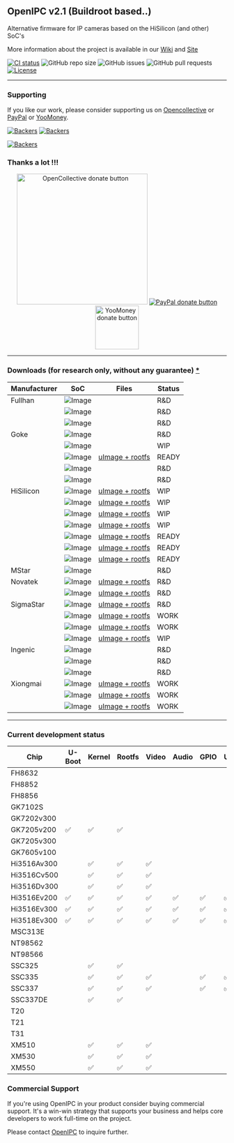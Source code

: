 ## OpenIPC v2.1 (Buildroot based..)

Alternative firmware for IP cameras based on the HiSilicon (and other) SoC's

More information about the project is available in our [Wiki](https://github.com/OpenIPC/openipc-2.1/wiki) and [Site](https://openipc.org)

[![CI status](https://img.shields.io/github/downloads/OpenIPC/openipc-2.1/total.svg)](https://github.com/OpenIPC/openipc-2.1/releases)
![GitHub repo size](https://img.shields.io/github/repo-size/OpenIPC/openipc-2.1)
![GitHub issues](https://img.shields.io/github/issues/OpenIPC/openipc-2.1)
![GitHub pull requests](https://img.shields.io/github/issues-pr/OpenIPC/openipc-2.1)
[![License](https://img.shields.io/github/license/OpenIPC/openipc-2.1)](https://opensource.org/licenses/MIT)

-----

### Supporting

If you like our work, please consider supporting us on [Opencollective](https://opencollective.com/openipc/contribute/backer-14335/checkout) or [PayPal](https://www.paypal.com/donate/?hosted_button_id=C6F7UJLA58MBS) or [YooMoney](https://openipc.org/donation/yoomoney.html). 

[![Backers](https://opencollective.com/openipc/tiers/backer/badge.svg?label=backer&color=brightgreen)](https://opencollective.com/openipc)
[![Backers](https://opencollective.com/openipc/tiers/badge.svg)](https://opencollective.com/openipc)

[![Backers](https://opencollective.com/openipc/tiers/backer.svg?avatarHeight=36)](https://opencollective.com/openipc#support)

### Thanks a lot !!!

<p align="center">
<a href="https://opencollective.com/openipc/contribute/backer-14335/checkout" target="_blank"><img src="https://opencollective.com/webpack/donate/button@2x.png?color=blue" width="300" alt="OpenCollective donate button" /></a>
<a href="https://www.paypal.com/donate/?hosted_button_id=C6F7UJLA58MBS"><img src="https://www.paypalobjects.com/en_US/IT/i/btn/btn_donateCC_LG.gif" alt="PayPal donate button" /> </a>
<a href="https://openipc.org/donation/yoomoney.html"><img src="https://yoomoney.ru/transfer/balance-informer/balance?id=596194605&key=291C29A811B500D7" width="100" alt="YooMoney donate button" /> </a>
</p>

-----

### Downloads (for research only, without any guarantee) <a href="#commercial">*</a>

| Manufacturer | SoC | Files | Status |
|---|---|---|---|
|Fullhan|![Image](https://img.shields.io/static/v1?label=FH8632&message=help%20needed&color=5500ff&logo=github)     |     | R&D   |
||![Image](https://github.com/OpenIPC/openipc-2.1/actions/workflows/fh8852_images.yml/badge.svg)     |     | R&D   |
||![Image](https://github.com/OpenIPC/openipc-2.1/actions/workflows/fh8856_images.yml/badge.svg)     |     | R&D   |
|Goke|![Image](https://github.com/OpenIPC/openipc-2.1/actions/workflows/gk7102s_images.yml/badge.svg)    |    | R&D   |
||![Image](https://github.com/OpenIPC/openipc-2.1/actions/workflows/gk7202v300_images.yml/badge.svg) | | WIP   |
||![Image](https://github.com/OpenIPC/openipc-2.1/actions/workflows/gk7205v200_images.yml/badge.svg) |[uImage + rootfs](https://github.com/OpenIPC/openipc-2.1/releases/download/latest/openipc.gk7205v200-br.tgz) | READY |
||![Image](https://github.com/OpenIPC/openipc-2.1/actions/workflows/gk7205v300_images.yml/badge.svg) | | R&D   |
||![Image](https://github.com/OpenIPC/openipc-2.1/actions/workflows/gk7605v100_images.yml/badge.svg) | | R&D   |
|HiSilicon|![Image](https://github.com/OpenIPC/openipc-2.1/actions/workflows/hi3516cv300_images.yml/badge.svg)|[uImage + rootfs](https://github.com/OpenIPC/openipc-2.1/releases/download/latest/openipc.hi3516cv300-br.tgz)| WIP   |
||![Image](https://github.com/OpenIPC/openipc-2.1/actions/workflows/hi3516av300_images.yml/badge.svg)|[uImage + rootfs](https://github.com/OpenIPC/openipc-2.1/releases/download/latest/openipc.hi3516av300-br.tgz)| WIP   |
||![Image](https://github.com/OpenIPC/openipc-2.1/actions/workflows/hi3516cv500_images.yml/badge.svg)|[uImage + rootfs](https://github.com/OpenIPC/openipc-2.1/releases/download/latest/openipc.hi3516cv500-br.tgz)| WIP   |
||![Image](https://github.com/OpenIPC/openipc-2.1/actions/workflows/hi3516dv300_images.yml/badge.svg)|[uImage + rootfs](https://github.com/OpenIPC/openipc-2.1/releases/download/latest/openipc.hi3516dv300-br.tgz)| WIP   |
||![Image](https://github.com/OpenIPC/openipc-2.1/actions/workflows/hi3516ev200_images.yml/badge.svg)|[uImage + rootfs](https://github.com/OpenIPC/openipc-2.1/releases/download/latest/openipc.hi3516ev200-br.tgz)| READY |
||![Image](https://github.com/OpenIPC/openipc-2.1/actions/workflows/hi3516ev300_images.yml/badge.svg)|[uImage + rootfs](https://github.com/OpenIPC/openipc-2.1/releases/download/latest/openipc.hi3516ev300-br.tgz)| READY |
||![Image](https://github.com/OpenIPC/openipc-2.1/actions/workflows/hi3518ev300_images.yml/badge.svg)|[uImage + rootfs](https://github.com/OpenIPC/openipc-2.1/releases/download/latest/openipc.hi3518ev300-br.tgz)| READY |
|MStar|![Image](https://img.shields.io/static/v1?label=MSC313E&message=help%20needed&color=5500ff&logo=github)    |    | R&D   |
|Novatek|![Image](https://github.com/OpenIPC/openipc-2.1/actions/workflows/nt98562_images.yml/badge.svg)    |[uImage + rootfs](https://github.com/OpenIPC/openipc-2.1/releases/download/latest/openipc.nt98562-br.tgz)    | R&D   |
||![Image](https://github.com/OpenIPC/openipc-2.1/actions/workflows/nt98566_images.yml/badge.svg)    |[uImage + rootfs](https://github.com/OpenIPC/openipc-2.1/releases/download/latest/openipc.nt98566-br.tgz)    | R&D   |
|SigmaStar|![Image](https://github.com/OpenIPC/openipc-2.1/actions/workflows/ssc325_images.yml/badge.svg)     |[uImage + rootfs](https://github.com/OpenIPC/openipc-2.1/releases/download/latest/openipc.ssc325-br.tgz)     | R&D   |
||![Image](https://github.com/OpenIPC/openipc-2.1/actions/workflows/ssc335_images.yml/badge.svg)     |[uImage + rootfs](https://github.com/OpenIPC/openipc-2.1/releases/download/latest/openipc.ssc335-br.tgz)     | WORK  |
||![Image](https://github.com/OpenIPC/openipc-2.1/actions/workflows/ssc337_images.yml/badge.svg)     |[uImage + rootfs](https://github.com/OpenIPC/openipc-2.1/releases/download/latest/openipc.ssc337-br.tgz)     | WORK  |
||![Image](https://github.com/OpenIPC/openipc-2.1/actions/workflows/ssc337de_images.yml/badge.svg)   |[uImage + rootfs](https://github.com/OpenIPC/openipc-2.1/releases/download/latest/openipc.ssc337de-br.tgz)   | WIP   |
|Ingenic| ![Image](https://img.shields.io/static/v1?label=T20&message=help%20needed&color=5500ff&logo=github) |        | R&D   |
|| ![Image](https://img.shields.io/static/v1?label=T21&message=help%20needed&color=5500ff&logo=github) |        | R&D   |
||![Image](https://github.com/OpenIPC/openipc-2.1/actions/workflows/t31_images.yml/badge.svg)        |        | R&D   |
|Xiongmai|![Image](https://github.com/OpenIPC/openipc-2.1/actions/workflows/xm510_images.yml/badge.svg)      |[uImage + rootfs](https://github.com/OpenIPC/openipc-2.1/releases/download/latest/openipc.xm510-br.tgz)      | WORK  |
||![Image](https://github.com/OpenIPC/openipc-2.1/actions/workflows/xm530_images.yml/badge.svg)      |[uImage + rootfs](https://github.com/OpenIPC/openipc-2.1/releases/download/latest/openipc.xm530-br.tgz)      | WORK  |
||![Image](https://github.com/OpenIPC/openipc-2.1/actions/workflows/xm550_images.yml/badge.svg)      |[uImage + rootfs](https://github.com/OpenIPC/openipc-2.1/releases/download/latest/openipc.xm550-br.tgz)      | WORK  |

-----

### Current development status

| Chip        | U-Boot | Kernel | Rootfs | Video  | Audio  | GPIO   | USB    | WiFi   | MMC    | IPv6   |
|-------------|--------|--------|--------|--------|--------|--------|--------|--------|--------|--------|
| FH8632      |
| FH8852      |
| FH8856      |
| GK7102S     |
| GK7202v300  |
| GK7205v200  |  ✅   |  ✅   |  ✅   |        |        |        |        |        |        |        |
| GK7205v300  |
| GK7605v100  |
| Hi3516Av300 |        |  ✅   |  ✅   |  ✅   |        |        |        |        |        |        |
| Hi3516Cv500 |        |  ✅   |  ✅   |  ✅   |        |        |        |        |        |        |
| Hi3516Dv300 |        |  ✅   |  ✅   |  ✅   |        |        |        |        |        |        |
| Hi3516Ev200 |  ✅   |  ✅   |  ✅   |  ✅   |  ✅   |  ✅   |  ✅   |  ✅   |  ✅   |  ✅   |
| Hi3516Ev300 |  ✅   |  ✅   |  ✅   |  ✅   |  ✅   |  ✅   |  ✅   |  ✅   |  ✅   |  ✅   |
| Hi3518Ev300 |  ✅   |  ✅   |  ✅   |  ✅   |  ✅   |  ✅   |  ✅   |  ✅   |  ✅   |  ✅   |
| MSC313E     |
| NT98562     |
| NT98566     |
| SSC325      |        |  ✅   |  ✅   |        |        |        |        |        |        |
| SSC335      |        |  ✅   |  ✅   |  ✅   |        |  ✅   |  ✅   |        |  ✅   |
| SSC337      |        |  ✅   |  ✅   |  ✅   |        |  ✅   |  ✅   |        |  ✅   |
| SSC337DE    |        |  ✅   |  ✅   |        |        |        |        |        |        |
| T20         |
| T21         |
| T31         |
| XM510       |        |  ✅   |  ✅ |  ✅ |
| XM530       |        |  ✅   |  ✅ |  ✅ |
| XM550       |        |  ✅   |  ✅ |  ✅ |

### Commercial Support
<a id="commercial"></a>

If you're using OpenIPC in your product consider buying commercial support. It's
a win-win strategy that supports your business and helps core developers to work
full-time on the project.

Please contact [OpenIPC](mailto:flyrouter@gmail.com) to inquire further.
